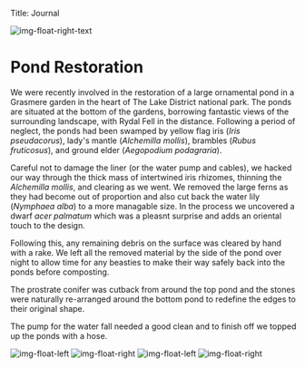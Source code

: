 Title: Journal

![img-float-right-text](../images/pond/water-lily-1.jpg)

# Pond Restoration

We were recently involved in the restoration of a large ornamental pond in a 
Grasmere garden in the heart of The Lake District national park. The ponds are
situated at the bottom of the gardens, borrowing fantastic views of the
surrounding landscape, with Rydal Fell in the distance. Following a period of
neglect, the ponds had been swamped by yellow flag iris (_Iris pseudacorus_),
lady's mantle (_Alchemilla mollis_), brambles (_Rubus fruticosus_), and
ground elder (_Aegopodium podagraria_).

Careful not to damage the liner (or the water pump and cables), we hacked our
way through the thick mass of intertwined iris rhizomes, thinning the
_Alchemilla mollis_, and clearing as we went. We removed the large ferns as they
had become out of proportion and also cut back the water lily (_Nymphaea alba_)
to a more managable size. In the process we uncovered a dwarf _acer palmatum_ 
which was a pleasnt surprise and adds an oriental touch to the design.

Following this, any remaining debris on the surface was cleared by hand with a
rake. We left all the removed material by the side of the pond over night to
allow time for any beasties to make their way safely back into the ponds before 
composting.

The prostrate conifer was cutback from around the top pond and the stones were
naturally re-arranged around the bottom pond to redefine the edges to their
original shape.

The pump for the water fall needed a good clean and to finish off we topped up
the ponds with a hose.

![img-float-left](../images/pond/weeding.jpg)
![img-float-right](../images/pond/cutting.jpg)
![img-float-left](../images/pond/in-the-pond.jpg)
![img-float-right](../images/pond/pond-after.jpg)
